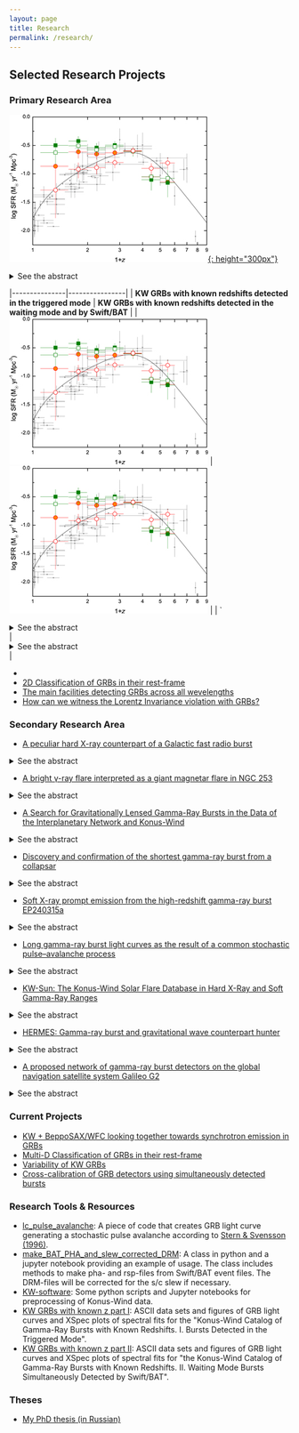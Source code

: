 ```yaml
---
layout: page
title: Research
permalink: /research/
---
```


## Selected Research Projects

### Primary Research Area
[![](assets/images/grbfr1.jpeg){: height="300px"}](https://ui.adsabs.harvard.edu/abs/2017ApJ...850..161T/abstract)

<details>
<summary>See the abstract</summary>
<div markdown="1">
In this catalog, we present the results of a systematic study of gamma-ray bursts (GRBs) with reliable redshift estimates detected in the triggered mode of the Konus-Wind (KW) experiment during the period from 1997 February to 2016 June. The sample consists of 150 GRBs (including 12 short/hard bursts) and represents the largest set of cosmological GRBs studied to date over a broad energy band. From the temporal and spectral analyses of the sample, we provide the burst durations, the spectral lags, the results of spectral fits with two model functions, the total energy fluences, and the peak energy fluxes. Based on the GRB redshifts, which span the range 0.1≤slant z≤slant 5, we estimate the rest-frame, isotropic-equivalent energy, and peak luminosity. For 32 GRBs with reasonably constrained jet breaks, we provide the collimation-corrected values of the energetics. We consider the behavior of the rest-frame GRB parameters in the hardness-duration and hardness-intensity planes, and confirm the “Amati” and “Yonetoku” relations for Type II GRBs. The correction for the jet collimation does not improve these correlations for the KW sample. We discuss the influence of instrumental selection effects on the GRB parameter distributions and estimate the KW GRB detection horizon, which extends to z∼ 16.6, stressing the importance of GRBs as probes of the early universe. Accounting for the instrumental bias, we estimate the KW GRB luminosity evolution, luminosity and isotropic-energy functions, and the evolution of the GRB formation rate, which are in general agreement with those obtained in previous studies.
</div>
</details>


|---------------|----------------|
| **KW GRBs with known redshifts detected in the triggered mode** | **KW GRBs with known redshifts detected in the waiting mode and by Swift/BAT** |
| ![Figure](assets/images/grbfr1.jpeg) | ![Figure](assets/images/grbfr1.jpeg) |
| `<details>
<summary>See the abstract</summary>
<div markdown="1">
In this catalog, we present the results of a systematic study of gamma-ray bursts (GRBs) with reliable redshift estimates detected in the triggered mode of the Konus-Wind (KW) experiment during the period from 1997 February to 2016 June. The sample consists of 150 GRBs (including 12 short/hard bursts) and represents the largest set of cosmological GRBs studied to date over a broad energy band. From the temporal and spectral analyses of the sample, we provide the burst durations, the spectral lags, the results of spectral fits with two model functions, the total energy fluences, and the peak energy fluxes. Based on the GRB redshifts, which span the range 0.1≤slant z≤slant 5, we estimate the rest-frame, isotropic-equivalent energy, and peak luminosity. For 32 GRBs with reasonably constrained jet breaks, we provide the collimation-corrected values of the energetics. We consider the behavior of the rest-frame GRB parameters in the hardness-duration and hardness-intensity planes, and confirm the “Amati” and “Yonetoku” relations for Type II GRBs. The correction for the jet collimation does not improve these correlations for the KW sample. We discuss the influence of instrumental selection effects on the GRB parameter distributions and estimate the KW GRB detection horizon, which extends to z∼ 16.6, stressing the importance of GRBs as probes of the early universe. Accounting for the instrumental bias, we estimate the KW GRB luminosity evolution, luminosity and isotropic-energy functions, and the evolution of the GRB formation rate, which are in general agreement with those obtained in previous studies.
</div>
</details>
 | <details>
<summary>See the abstract</summary>
<div markdown="1">
In this catalog, we present the results of a systematic study of gamma-ray bursts (GRBs) with reliable redshift estimates detected in the triggered mode of the Konus-Wind (KW) experiment during the period from 1997 February to 2016 June. The sample consists of 150 GRBs (including 12 short/hard bursts) and represents the largest set of cosmological GRBs studied to date over a broad energy band. From the temporal and spectral analyses of the sample, we provide the burst durations, the spectral lags, the results of spectral fits with two model functions, the total energy fluences, and the peak energy fluxes. Based on the GRB redshifts, which span the range 0.1≤slant z≤slant 5, we estimate the rest-frame, isotropic-equivalent energy, and peak luminosity. For 32 GRBs with reasonably constrained jet breaks, we provide the collimation-corrected values of the energetics. We consider the behavior of the rest-frame GRB parameters in the hardness-duration and hardness-intensity planes, and confirm the “Amati” and “Yonetoku” relations for Type II GRBs. The correction for the jet collimation does not improve these correlations for the KW sample. We discuss the influence of instrumental selection effects on the GRB parameter distributions and estimate the KW GRB detection horizon, which extends to z∼ 16.6, stressing the importance of GRBs as probes of the early universe. Accounting for the instrumental bias, we estimate the KW GRB luminosity evolution, luminosity and isotropic-energy functions, and the evolution of the GRB formation rate, which are in general agreement with those obtained in previous studies.
</div>
</details>
 |

- [](https://ui.adsabs.harvard.edu/abs/2021ApJ...908...83T/abstract)
- [2D Classification of GRBs in their rest-frame](https://ui.adsabs.harvard.edu/abs/2025A%26A...698A.169T/abstract)
- [The main facilities detecting GRBs across all wevelengths](https://ui.adsabs.harvard.edu/abs/2022Univ....8..373T/abstract)
- [How can we witness the Lorentz Invariance violation with GRBs?](https://ui.adsabs.harvard.edu/abs/2023Univ....9..359T/abstract)

<!--#### Related Publications
- Paper Title (Year) [Link](#)
- Paper Title (Year) [Link](#)-->

### Secondary Research Area
<!-- - [Soft X-ray prompt emission from the high-redshift gamma-ray burst EP240315a](https://ui.adsabs.harvard.edu/abs/2025NatAs...9..564L/abstract)-->
- [A peculiar hard X-ray counterpart of a Galactic fast radio burst](https://ui.adsabs.harvard.edu/abs/2021NatAs...5..372R/abstract)
<details>
<summary>See the abstract</summary>
<div markdown="1">
Fast radio bursts (FRBs) are bright, millisecond-scale radio flashes of unknown physical origin. Young, highly magnetized, isolated neutron stars—magnetars—have been suggested as the most promising candidates for FRB progenitors owing to their energetics and high X-ray flaring activity. Here we report the detection with Konus-Wind of a hard X-ray event of 28 April 2020 temporally coincident with a bright, two-peak radio burst4,5 in the direction of Galactic magnetar SGR 1935+2154, with properties remarkably similar to those of FRBs. We show that the two peaks of the double-peaked X-ray burst coincide in time with the radio peaks and infer a common source and the association of these phenomena. An unusual hardness of the X-ray spectrum strongly distinguishes the 28 April event among multiple `ordinary' flares from SGR 1935+2154. A recent non-detection of radio emission from about 100 typical soft bursts from SGR 1935+2154 favours the idea that bright, FRB-like magnetar signals are associated with rare, hard-spectrum X-ray bursts. The implied rate of these hard X-ray bursts (~0.04 yr−1 magnetar−1) appears consistent with the rate estimate4 of SGR 1935+2154-like radio bursts (0.007-0.04 yr−1 magnetar−1).
</div>
</details>

- [A bright γ-ray flare interpreted as a giant magnetar flare in NGC 253](https://ui.adsabs.harvard.edu/abs/2021Natur.589..211S/abstract)
<details>
<summary>See the abstract</summary>
<div markdown="1">
Soft γ-ray repeaters exhibit bursting emission in hard X-rays and soft γ-rays. During the active phase, they emit random short (milliseconds to several seconds long), hard-X-ray bursts, with peak luminosities of 10^36 to 10^43 erg per second. Occasionally, a giant flare with an energy of around 10^44 to 10^46 erg is emitted. These phenomena are thought to arise from neutron stars with extremely high magnetic fields (10^14 to 10^15 gauss), called magnetars. A portion of the second-long initial pulse of a giant flare in some respects mimics short γ-ray bursts, which have recently been identified as resulting from the merger of two neutron stars accompanied by gravitational-wave emission. Two γ-ray bursts, GRB 051103 and GRB 070201, have been associated with giant flares. Here we report observations of the γ-ray burst GRB 200415A, which we localized to a 20-square-arcmin region of the starburst galaxy NGC 253, located about 3.5 million parsecs away. The burst had a sharp, millisecond-scale hard spectrum in the initial pulse, which was followed by steady fading and softening over 0.2 seconds. The energy released (roughly 1.3 × 10^46 erg) is similar to that of the superflare from the Galactic soft γ-ray repeater SGR 1806-20 (roughly 2.3 × 10^46 erg). We argue that GRB 200415A is a giant flare from a magnetar in NGC 253.
</div>
</details>

- [A Search for Gravitationally Lensed Gamma-Ray Bursts in the Data of the Interplanetary Network and Konus-Wind](https://ui.adsabs.harvard.edu/abs/2019ApJ...871..121H/abstract)
<details>
<summary>See the abstract</summary>
<div markdown="1">
We examine a sample of 2301 gamma-ray bursts, detected by Konus-Wind in the triggered mode between 1994 and 2017 and localized by the interplanetary network (IPN), for evidence of gravitational lensing. We utilize all the available gamma-ray burst (GRB) data: time histories, localizations, and energy spectra. We employ common IPN techniques to find and quantify similarities in the light curves of 2,646,150 burst pairs, and for the pairs with significant similarities, we examine their IPN localizations to determine whether they are consistent with a common origin. For pairs that are consistent, we derive and compare energy spectra, and compute a figure of merit that allows us to compare and rank burst pairs. We conduct both a blind search, between all possible burst pairs, and a targeted search, between pairs in which one burst has both a spectroscopic redshift and an identification of an intervening system, as measured by one or more lower spectroscopic redshifts. We identify six pairs in the blind search that could be taken as evidence for lensing, but none are compelling enough to claim a detection with good confidence. No candidates were detected in the targeted search. For our GRB sample, we set an upper limit to the optical depth to lensing of 0.0033, which is comparable to that of optical sources. We conclude that proposed scenarios in which a large fraction of the GRB population is lensed are extremely unlikely.
</div>
</details>

- [Discovery and confirmation of the shortest gamma-ray burst from a collapsar](https://ui.adsabs.harvard.edu/abs/2021NatAs...5..917A/abstract)
<details>
<summary>See the abstract</summary>
<div markdown="1">
GRBs are among the brightest and most energetic events in the Universe. The duration and hardness distribution of GRBs has two clusters, now understood to reflect (at least) two different progenitors. Short-hard GRBs (SGRBs; T90 < 2 s) arise from compact binary mergers, and long-soft GRBs (LGRBs; T90 > 2 s) have been attributed to the collapse of peculiar massive stars (collapsars). The discovery of SN 1998bw/GRB 980425 marked the first association of an LGRB with a collapsar, and AT 2017gfo/GRB 170817A/GW170817 marked the first association of an SGRB with a binary neutron star merger, which also produced a gravitational wave. Here, we present the discovery of ZTF20abwysqy (AT2020scz), a fast-fading optical transient in the Fermi satellite and the Interplanetary Network localization regions of GRB 200826A; X-ray and radio emission further confirm that this is the afterglow. Follow-up imaging (at rest-frame 16.5 days) reveals excess emission above the afterglow that cannot be explained as an underlying kilonova, but which is consistent with being the supernova. Although the GRB duration is short (rest-frame T90 of 0.65 s), our panchromatic follow-up data confirm a collapsar origin. GRB 200826A is the shortest LGRB found with an associated collapsar; it appears to sit on the brink between a successful and a failed collapsar. Our discovery is consistent with the hypothesis that most collapsars fail to produce ultra-relativistic jets.
</div>
</details>

- [Soft X-ray prompt emission from the high-redshift gamma-ray burst EP240315a](https://ui.adsabs.harvard.edu/abs/2025NatAs...9..564L/abstract)
<details>
<summary>See the abstract</summary>
<div markdown="1">
Long gamma-ray bursts (GRBs) are believed to originate from core collapse of massive stars. High-redshift GRBs can probe the star formation and reionization history of the early Universe, but their detection remains rare. Here we report the detection of a GRB triggered in the 0.5-4 keV band by the Wide-field X-ray Telescope (WXT) on board the Einstein Probe (EP) mission, designated as EP240315a, whose bright peak was also detected by the Swift Burst Alert Telescope and Konus-Wind through off-line analyses. At a redshift of z = 4.859, EP240315a showed a much longer and more complicated light curve in the soft-X-ray band than in gamma rays. Benefiting from a large field of view (~3,600°2) and a high sensitivity, EP-WXT captured the earlier engine activation and extended late engine activity through a continuous detection. With a peak X-ray flux at the faint end of previously known high-z GRBs, the detection of EP240315a demonstrates the great potential for EP to study the early universe via GRBs.
</div>
</details>

- [Long gamma-ray burst light curves as the result of a common stochastic pulse–avalanche process](https://ui.adsabs.harvard.edu/abs/2024A%26A...689A.266B/abstract)
<details>
<summary>See the abstract</summary>
<div markdown="1">
Context. The complexity and variety exhibited by the light curves of long gamma-ray bursts (GRBs) enclose a wealth of information that has not yet been fully deciphered. Despite the tremendous advance in the knowledge of the energetics, structure, and composition of the relativistic jet that results from the core collapse of the progenitor star, the nature of the inner engine, how it powers the relativistic outflow, and the dissipation mechanisms remain open issues. Aims. A promising way to gain insights is describing GRB light curves as the result of a common stochastic process. In the Burst And Transient Source Experiment (BATSE) era, a stochastic pulse avalanche model was proposed and tested through the comparison of ensemble-average properties of simulated and real light curves. Here our aim was to revive and further test this model. Methods. We applied it to two independent datasets, BATSE and Swift/BAT, through a machine learning approach: the model parameters are optimised using a genetic algorithm. Results. The average properties were successfully reproduced. Notwithstanding the different populations and passbands of both datasets, the corresponding optimal parameters are interestingly similar. In particular, for both sets the dynamics appear to be close to a critical state, which is key to reproducing the observed variety of time profiles. Conclusions. Our results propel the avalanche character in a critical regime as a key trait of the energy release in GRB engines, which underpins some kind of instability.
</div>
</details>

- [KW-Sun: The Konus-Wind Solar Flare Database in Hard X-Ray and Soft Gamma-Ray Ranges](https://ui.adsabs.harvard.edu/abs/2022ApJS..262...32L/abstract)
<details>
<summary>See the abstract</summary>
<div markdown="1">
We present a database of solar flares registered by the Konus-Wind instrument during more than 27 yr of operation, from 1994 November to now (2022 June). The constantly updated database (hereafter KW-Sun) contains over 1000 events detected in the instrument's triggered mode and is accessible online at http://www.ioffe.ru/LEA/kwsun/. For each flare, the database provides time-resolved energy spectra in energy range from ~20 keV to ~15 MeV in FITS format along with count-rate light curves in three wide-energy bands, G1 (~20-80 keV), G2 (~80-300 keV), and G3 (~300-1200 keV), with high time resolution (down to 16 ms) in ASCII and IDL SAV formats. This article focuses on the instrument capabilities in the context of solar observations, the structure of the KW-Sun data, and their intended usage. The presented homogeneous data set obtained in the broad energy range with high temporal resolution during more than two full solar cycles is beneficial for both statistical and case studies as well as a source of context data for solar flare research.
</div>
</details>

- [HERMES: Gamma-ray burst and gravitational wave counterpart hunter](https://ui.adsabs.harvard.edu/abs/2024A%26A...689A.175G/abstract)
<details>
<summary>See the abstract</summary>
<div markdown="1">
Gamma-ray bursts (GRBs) bridge relativistic astrophysics and multimessenger astronomy. Space–based γ- and X-ray wide-field detectors have proven essential for detecting and localizing the highly variable GRB prompt emission, which is also a counterpart of gravitational wave events. We studied the capability of detecting long and short GRBs with the High Energy Rapid Modular Ensemble of Satellites (HERMES) Pathfinder (HP) and SpIRIT, namely a swarm of six 3U CubeSats to be launched in early 2025, and a 6U CubeSat launched on December 1 2023. We also studied the capabilities of two advanced configurations of swarms of more than eight satellites with improved detector performances (HERMES Constellations). The HERMES detectors, sensitive down to ∼2–3 keV, will be able to detect faint and soft GRBs, which comprise X-ray flashes and high-redshift bursts. By combining state-of-the-art long- and short-GRB population models with a description of the single module performance, we estimate that HP will detect ∼195‑21+22 long GRBs (3.4‑0.8+0.3 at redshift z > 6) and ∼19‑3+5 short GRBs per year. The larger HERMES Constellations under study can detect between ∼1300 and ∼3000 long GRBs per year and between ∼160 and ∼400 short GRBs per year, depending on the chosen configuration, with a rate of long GRBs above z > 6 of between 30 and 75 per year. Finally, we explored the capability of HERMES to detect short GRBs as electromagnetic counterparts of binary neutron star (BNS) mergers detected as gravitational signals by current and future ground–based interferometers. Under the assumption that the GRB jets are structured, we estimate that HP can provide up to ∼1 (14) yr‑1 joint detections during the fifth LIGO–Virgo–KAGRA observing run (Einstein Telescope single triangle 10 km arm configuration). These numbers become ∼4 (100) yr‑1, respectively, for the HERMES Constellation configuration. ⋆ Based on work of the HERMES-Pathfinder collaboration, see list in the Appendix.
</div>
</details>

- [A proposed network of gamma-ray burst detectors on the global navigation satellite system Galileo G2](https://ui.adsabs.harvard.edu/abs/2022A%26A...664A.131G/abstract)
<details>
<summary>See the abstract</summary>
<div markdown="1">
The accurate localization of gamma-ray bursts (GRBs) remains a crucial task. Historically, improved localizations have led to the discovery of afterglow emission and the realization of their cosmological distribution via redshift measurements; however, a more recent requirement comes with the potential of studying the kilonovae of neutron star mergers. Gravitational wave detectors are expected to provide locations to not better than 10 square degrees over the next decade. With their increasing horizon for merger detections the intensity of the gamma-ray and kilonova emission also drops, making their identification in large error boxes a challenge. Thus, a localization via the gamma-ray emission seems to be the best chance to mitigate this problem. Here we propose to equip some of the second-generation Galileo satellites with dedicated GRB detectors. This saves costs for launches and satellites for a dedicated GRB network, the large orbital radius is beneficial for triangulation, and perfect positional and timing accuracy come for free. We present simulations of the triangulation accuracy, demonstrating that short GRBs as faint as GRB 170817A can be localized to 1 degree radius (1σ).
</div>
</details>

<!--#### Related Publications
- Paper Title (Year) [Link](#)-->

### Current Projects
- [KW + BeppoSAX/WFC looking together towards synchrotron emission in GRBs]()
- [Multi-D Classification of GRBs in their rest-frame]()
- [Variability of KW GRBs]()
- [Cross-calibration of GRB detectors using simultaneously detected bursts]()

<!--
- **Project Title**: Description of the project, funding source, collaborators.
- **Project Title**: Description of the project, funding source, collaborators.
-->

### Research Tools & Resources
- [lc_pulse_avalanche](https://github.com/anastasia-tsvetkova/lc_pulse_avalanche): A piece of code that creates GRB light curve generating a stochastic pulse avalanche according to [Stern & Svensson (1996)](https://ui.adsabs.harvard.edu/abs/1996ApJ...469L.109S/abstract).
- [make_BAT_PHA_and_slew_corrected_DRM](https://github.com/anastasia-tsvetkova/make_BAT_PHA_and_slew_corrected_DRM): A class in python and a jupyter notebook providing an example of usage. The class includes methods to make pha- and rsp-files from Swift/BAT event files. The DRM-files will be corrected for the s/c slew if necessary.
- [KW-software](https://github.com/anastasia-tsvetkova/KW-software): Some python scripts and Jupyter notebooks for preprocessing of Konus-Wind data.
- [KW GRBs with known z part I](http://www.ioffe.ru/LEA/zGRBs/triggered/): ASCII data sets and figures of GRB light curves and XSpec plots of spectral fits for the "Konus-Wind Catalog of Gamma-Ray Bursts with Known Redshifts. I. Bursts Detected in the Triggered Mode".
- [KW GRBs with known z part II](http://www.ioffe.ru/LEA/zGRBs/part2/): ASCII data sets and figures of GRB light curves and XSpec plots of spectral fits for "the Konus-Wind Catalog of Gamma-Ray Bursts with Known Redshifts. II. Waiting Mode Bursts Simultaneously Detected by Swift/BAT".

### Theses
- [My PhD thesis (in Russian)](assets/docs/Phd_thesis.pdf)
